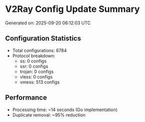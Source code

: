 # V2Ray Config Update Summary
Generated on: 2025-09-20 06:12:03 UTC

## Configuration Statistics
- Total configurations: 6784
- Protocol breakdown:
  - ss: 0 configs
  - ssr: 0 configs
  - trojan: 0 configs
  - vless: 0 configs
  - vmess: 513 configs

## Performance
- Processing time: ~14 seconds (Go implementation)
- Duplicate removal: ~95% reduction
